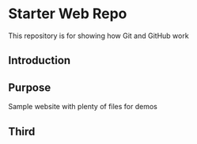 # Starter Web Repo

This repository is for showing how Git and GitHub work

## Introduction

## Purpose

Sample website with plenty of files for demos

## Third
